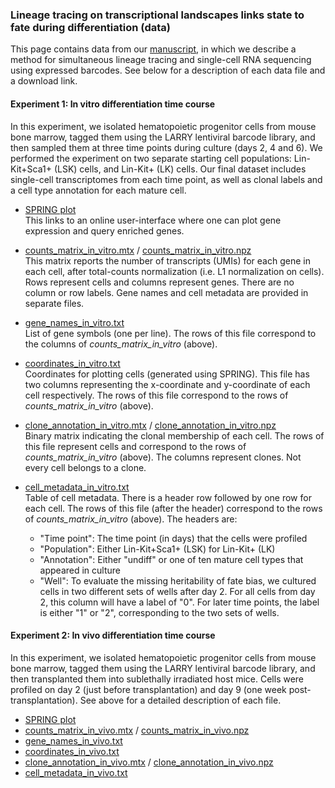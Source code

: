 ### Lineage tracing on transcriptional landscapes links state to fate during differentiation (data)

This page contains data from our [manuscript](https://www.biorxiv.org/content/early/2018/11/11/467886), in which we describe a method for simultaneous lineage tracing and single-cell RNA sequencing using expressed barcodes. See below for a description of each data file and a download link. 

#### Experiment 1: In vitro differentiation time course
In this experiment, we isolated hematopoietic progenitor cells from mouse bone marrow, tagged them using the LARRY lentiviral barcode library, and then sampled them at three time points during culture (days 2, 4 and 6). We performed the experiment on two separate starting cell populations: Lin-Kit+Sca1+ (LSK) cells, and Lin-Kit+ (LK) cells. Our final dataset includes single-cell transcriptomes from each time point, as well as clonal labels and a cell type annotation for each mature cell. 

* [SPRING plot](https://kleintools.hms.harvard.edu/tools/springViewer_1_6_dev.html?cgi-bin/client_datasets/SF_all/all_combined)<br/>
This links to an online user-interface where one can plot gene expression and query enriched genes. 

* [counts_matrix_in_vitro.mtx](https://kleintools.hms.harvard.edu/paper_websites/state_fate2018/counts_matrix_in_vitro.mtx.gz) / [counts_matrix_in_vitro.npz](https://kleintools.hms.harvard.edu/paper_websites/state_fate2018/counts_matrix_in_vitro.npz.gz)<br/>This matrix reports the number of transcripts (UMIs) for each gene in each cell, after total-counts normalization (i.e. L1 normalization on cells). Rows represent cells and columns represent genes. There are no column or row labels. Gene names and cell metadata are provided in separate files. 

* [gene_names_in_vitro.txt](https://kleintools.hms.harvard.edu/paper_websites/state_fate2018/gene_names_in_vitro.txt.gz)<br/>List of gene symbols (one per line). The rows of this file correspond to the columns of _counts_matrix_in_vitro_ (above). 

* [coordinates_in_vitro.txt](https://kleintools.hms.harvard.edu/paper_websites/state_fate2018/coordinates_in_vitro.txt.gz)<br/>Coordinates for plotting cells (generated using SPRING). This file has two columns representing the x-coordinate and y-coordinate of each cell respectively. The rows of this file correspond to the rows of _counts_matrix_in_vitro_ (above).

* [clone_annotation_in_vitro.mtx](https://kleintools.hms.harvard.edu/paper_websites/state_fate2018/clone_annotation_in_vitro.mtx.gz) / [clone_annotation_in_vitro.npz](https://kleintools.hms.harvard.edu/paper_websites/state_fate2018/clone_annotation_in_vitro.npz.gz)<br/>Binary matrix indicating the clonal membership of each cell. The rows of this file represent cells and correspond to the rows of _counts_matrix_in_vitro_ (above). The columns represent clones. Not every cell belongs to a clone. 

* [cell_metadata_in_vitro.txt](https://kleintools.hms.harvard.edu/paper_websites/state_fate2018/cell_metadata_in_vitro.txt.gz)<br/>Table of cell metadata. There is a header row followed by one row for each cell. The rows of this file (after the header) correspond to the rows of _counts_matrix_in_vitro_ (above). The headers are: 
  - "Time point": The time point (in days) that the cells were profiled
  - "Population": Either Lin-Kit+Sca1+ (LSK) for Lin-Kit+ (LK)
  - "Annotation": Either "undiff" or one of ten mature cell types that appeared in culture
  - "Well": To evaluate the missing heritability of fate bias, we cultured cells in two different sets of wells after day 2. For all cells from day 2, this column will have a label of "0". For later time points, the label is either "1" or "2", corresponding to the two sets of wells. 


#### Experiment 2: In vivo differentiation time course
In this experiment, we isolated hematopoietic progenitor cells from mouse bone marrow, tagged them using the LARRY lentiviral barcode library, and then transplanted them into sublethally irradiated host mice. Cells were profiled on day 2 (just before transplantation) and day 9 (one week post-transplantation). See above for a detailed description of each file. 

* [SPRING plot](https://kleintools.hms.harvard.edu/tools/springViewer_1_6_dev.html?cgi-bin/client_datasets/IV_all/all_combined_dubfilter)<br/>
* [counts_matrix_in_vivo.mtx](https://kleintools.hms.harvard.edu/paper_websites/state_fate2018/counts_matrix_in_vivo.mtx.gz) / [counts_matrix_in_vivo.npz](https://kleintools.hms.harvard.edu/paper_websites/state_fate2018/counts_matrix_in_vivo.npz.gz)
* [gene_names_in_vivo.txt](https://kleintools.hms.harvard.edu/paper_websites/state_fate2018/gene_names_in_vivo.txt.gz)
* [coordinates_in_vivo.txt](https://kleintools.hms.harvard.edu/paper_websites/state_fate2018/coordinates_in_vivo.txt.gz)
* [clone_annotation_in_vivo.mtx](https://kleintools.hms.harvard.edu/paper_websites/state_fate2018/clone_annotation_in_vivo.mtx.gz) / [clone_annotation_in_vivo.npz](https://kleintools.hms.harvard.edu/paper_websites/state_fate2018/clone_annotation_in_vivo.npz.gz)
* [cell_metadata_in_vivo.txt](https://kleintools.hms.harvard.edu/paper_websites/state_fate2018/cell_metadata_in_vivo.txt.gz)

